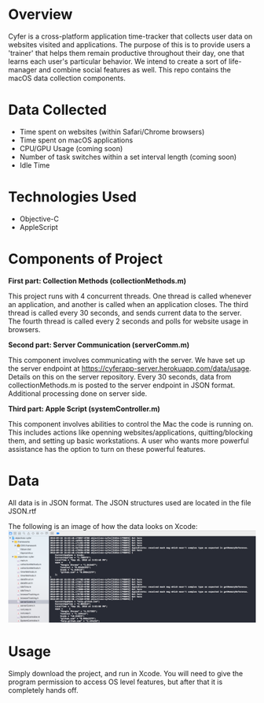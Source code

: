 # Overview

Cyfer is a cross-platform application time-tracker that collects user data on websites visited and applications. The purpose of this is to provide users a 'trainer' that helps them remain productive throughout their day, one that learns each user's particular behavior. We intend to create a sort of life-manager and combine social features as well. This repo contains the macOS data collection components.

# Data Collected
  - Time spent on websites (within Safari/Chrome browsers)
  - Time spent on macOS applications
  - CPU/GPU Usage (coming soon)
  - Number of task switches within a set interval length (coming soon)
  - Idle Time

# Technologies Used
  - Objective-C
  - AppleScript

# Components of Project

**First part: Collection Methods (collectionMethods.m)**

This project runs with 4 concurrent threads. One thread is called whenever an application, and another is called when an application closes. The third thread is called every 30 seconds, and sends current data to the server. The fourth thread is called every 2 seconds and polls for website usage in browsers.

**Second part: Server Communication (serverComm.m)**

This component involves communicating with the server. We have set up the server endpoint at https://cyferapp-server.herokuapp.com/data/usage. Details on this on the server repository. Every 30 seconds, data from collectionMethods.m is posted to the server endpoint in JSON format. Additional processing done on server side.

**Third part: Apple Script (systemController.m)**

This component involves abilities to control the Mac the code is running on. This includes actions like openning websites/applications, quitting/blocking them, and setting up basic workstations. A user who wants more powerful assistance has the option to turn on these powerful features.

# Data

All data is in JSON format. The JSON structures used are located in the file JSON.rtf


The following is an image of how the data looks on Xcode: <img src="/img/data.png" alt="Usage Data"/>

# Usage

Simply download the project, and run in Xcode. You will need to give the program permission to access OS level features, but after that it is completely hands off.
